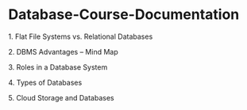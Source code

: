 # Database-Course-Documentation



1\. Flat File Systems vs. Relational Databases



2\. DBMS Advantages – Mind Map



3\. Roles in a Database System



4\. Types of Databases



5\. Cloud Storage and Databases





